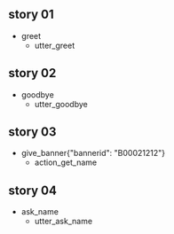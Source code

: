 ## story 01
* greet
  - utter_greet

## story 02
* goodbye
  - utter_goodbye

## story 03
* give_banner{"bannerid": "B00021212"}
  - action_get_name

## story 04
* ask_name
  - utter_ask_name